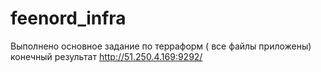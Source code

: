 # feenord_infra
Выполнено основное задание по терраформ ( все файлы приложены)
конечный результат http://51.250.4.169:9292/

